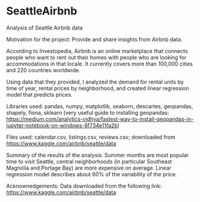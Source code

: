 # SeattleAirbnb
Analysis of Seattle Airbnb data

Motivation for the project: Provide and share insights from Airbnb data.

According to Investopedia, Airbnb is an online marketplace that connects people who want to rent out their homes with people who are looking for accommodations in that locale. It currently covers more than 100,000 cities and 220 countries worldwide.

Using data that they provided, I analyzed the demand for rental units by time of year, rental prices by neighborhood, and created linear regression model that predicts prices.




Libraries used: pandas, numpy, matplotlib, seaborn, descartes, geopandas, shapely, fiona, sklearn
(very useful guide to installing geopandas: https://medium.com/analytics-vidhya/fastest-way-to-install-geopandas-in-jupyter-notebook-on-windows-8f734e11fa2b)

Files used: calendar.csv, listings.csv, reviews.csv; downloaded from https://www.kaggle.com/airbnb/seattle/data

Summary of the results of the analysis: Summer months are most popular time to visit Seattle, central neighborhoods (in particular Southeast Magnolia and Portage Bay) are more expensive on average. Linear regression model describes about 60% of the variability of the price.

Acknownedgements:
Data downloaded from the following link: https://www.kaggle.com/airbnb/seattle/data


